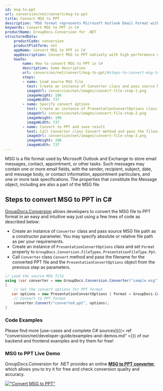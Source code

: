 ```yaml
---
id: msg-to-ppt
url: conversion/net/convert/msg-to-ppt
title: Convert MSG to PPT
description: "MSG format represents Microsoft Outlook Email Format with .msg extension. Learn how to convert MSG to PPT file programmatically in C# language using GroupDocs.Conversion for .NET library."
keywords: Convert MSG to PPT in C#
productName: GroupDocs.Conversion for .NET
structuredData:
    productCode: conversion
    productPlatform: net
    appName: Convert MSG to PPT in C#
    appDescription: Convert MSG to PPT natively with high performance using C# language and server side GroupDocs.Conversion for .NET APIs, without the use of any software like Microsoft or Open Office.
    howTo:
        name: How to convert MSG to PPT in C# 
        description: Some description
        url: conversion/net/convert/msg-to-ppt/#steps-to-convert-msg-to-ppt-in-c
        steps:
        - name: Load source MSG file 
          text: Create an instance of Converter class and pass source MSG file path as a constructor parameter. You may specify absolute or relative file path as per your requirements. 
          imageUrl: conversion/net/images/convert-file-step-1.png
          imageHeight: 196
          imageWidth: 737
        - name: Specify convert options 
          text: Create an instance of PresentationConvertOptions class.
          imageUrl: conversion/net/images/convert-file-step-2.png
          imageHeight: 196
          imageWidth: 737
        - name: Convert to PPT and save result 
          text: Call Converter class Convert method and pass the filename for the converted HTML file and the PresentationConvertOptions object from the previous step as parameters.
          imageUrl: conversion/net/images/convert-file-step-3.png
          imageHeight: 196
          imageWidth: 737
---
```


MSG is a file format used by Microsoft Outlook and Exchange to store email messages, contact, appointment, or other tasks. Such messages may contain one or more email fields, with the sender, recipient, subject, date, and message body, or contact information, appointment particulars, and one or more task specifications. The properties that constitute the Message object, including are also a part of the MSG file.

## Steps to convert MSG to PPT in C#

[GroupDocs.Conversion](https://products.groupdocs.com/conversion/net) allows developers to convert the MSG file to PPT format in an easy and intuitive way just using a few lines of code as described below:

* Create an instance of `Converter` class and pass source MSG file path as a constructor parameter. You may specify absolute or relative file path as per your requirements. 
* Create an instance of `PresentationConvertOptions` class and set `Format` property to `GroupDocs.Conversion.FileTypes.PresentationFileType.Ppt`.
* Call `Converter` class `Convert` method and pass the filename for the converted PPT file and the `PresentationConvertOptions` object from the previous step as parameters.

```csharp
// Load the source MSG file
using (var converter = new GroupDocs.Conversion.Converter("sample.msg"))
{
    // Set the convert options for PPT format
   var options = new PresentationConvertOptions { Format = GroupDocs.Conversion.FileTypes.PresentationFileType.Ppt };
    // Convert to PPT format
    converter.Convert("converted.ppt", options);
}
```

### Code Examples

Please find more [use-cases and complete C# sources]({{< ref "conversion/net/developer-guide/examples-and-demos.md" >}}) of our backend and frontend examples and try them for free!

### MSG to PPT Live Demo

GroupDocs.Conversion for .NET provides an online [**MSG to PPT converter**](https://products.groupdocs.app/conversion/msg-to-ppt), which allows you to try it for free and check conversion quality and accuracy.

[!["Convert MSG to PPT"](conversion/net/images/convert-to-ppt/convert-msg-to-ppt.png)](https://products.groupdocs.app/conversion/msg-to-ppt)